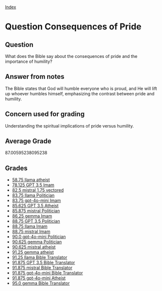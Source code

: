 
[Index](../../index.md)
# Question Consequences of Pride
## Question
What does the Bible say about the consequences of pride and the importance of humility?

## Answer from notes
The Bible states that God will humble everyone who is proud, and He will lift up whoever humbles himself, emphasizing the contrast between pride and humility.

## Concern used for grading
Understanding the spiritual implications of pride versus humility.

## Average Grade
87.00595238095238

## Grades
 * [58.75 llama atheist](../answers/llama_atheist/Consequences_of_Pride.md)
 * [78.125 GPT 3.5 Imam](../answers/GPT_3.5_Imam/Consequences_of_Pride.md)
 * [82.5 mistral 1.75 vectored](../answers/mistral_1.75_vectored/Consequences_of_Pride.md)
 * [83.75 llama Politician](../answers/llama_Politician/Consequences_of_Pride.md)
 * [83.75 gpt-4o-mini Imam](../answers/gpt-4o-mini_Imam/Consequences_of_Pride.md)
 * [85.625 GPT 3.5 Atheist](../answers/GPT_3.5_Atheist/Consequences_of_Pride.md)
 * [85.875 mistral Politician](../answers/mistral_Politician/Consequences_of_Pride.md)
 * [86.25 gemma Imam](../answers/gemma_Imam/Consequences_of_Pride.md)
 * [88.75 GPT 3.5 Politician](../answers/GPT_3.5_Politician/Consequences_of_Pride.md)
 * [88.75 llama Imam](../answers/llama_Imam/Consequences_of_Pride.md)
 * [88.75 mistral Imam](../answers/mistral_Imam/Consequences_of_Pride.md)
 * [90.0 gpt-4o-mini Politician](../answers/gpt-4o-mini_Politician/Consequences_of_Pride.md)
 * [90.625 gemma Politician](../answers/gemma_Politician/Consequences_of_Pride.md)
 * [90.625 mistral atheist](../answers/mistral_atheist/Consequences_of_Pride.md)
 * [91.25 gemma atheist](../answers/gemma_atheist/Consequences_of_Pride.md)
 * [91.25 llama Bible Translator](../answers/llama_Bible_Translator/Consequences_of_Pride.md)
 * [91.875 GPT 3.5 Bible Translator](../answers/GPT_3.5_Bible_Translator/Consequences_of_Pride.md)
 * [91.875 mistral Bible Translator](../answers/mistral_Bible_Translator/Consequences_of_Pride.md)
 * [91.875 gpt-4o-mini Bible Translator](../answers/gpt-4o-mini_Bible_Translator/Consequences_of_Pride.md)
 * [91.875 gpt-4o-mini Atheist](../answers/gpt-4o-mini_Atheist/Consequences_of_Pride.md)
 * [95.0 gemma Bible Translator](../answers/gemma_Bible_Translator/Consequences_of_Pride.md)
